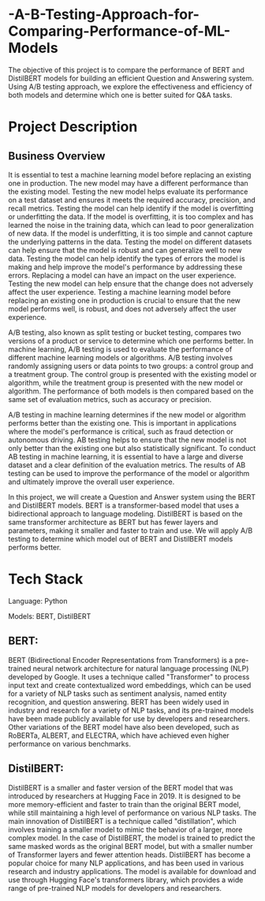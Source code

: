 # -A-B-Testing-Approach-for-Comparing-Performance-of-ML-Models
The objective of this project is to compare the performance of BERT and DistilBERT models for building an efficient Question and Answering system. Using A/B testing approach, we explore the effectiveness and efficiency of both models and determine which one is better suited for Q&amp;A tasks. 

# Project Description

## Business Overview

It is essential to test a machine learning model before replacing an existing one in production. The new model may have a different performance than the existing model. Testing the new model helps evaluate its performance on a test dataset and ensures it meets the required accuracy, precision, and recall metrics. Testing the model can help identify if the model is overfitting or underfitting the data. If the model is overfitting, it is too complex and has learned the noise in the training data, which can lead to poor generalization of new data. If the model is underfitting, it is too simple and cannot capture the underlying patterns in the data. Testing the model on different datasets can help ensure that the model is robust and can generalize well to new data. Testing the model can help identify the types of errors the model is making and help improve the model's performance by addressing these errors. Replacing a model can have an impact on the user experience. Testing the new model can help ensure that the change does not adversely affect the user experience. Testing a machine learning model before replacing an existing one in production is crucial to ensure that the new model performs well, is robust, and does not adversely affect the user experience.

A/B testing, also known as split testing or bucket testing, compares two versions of a product or service to determine which one performs better. In machine learning, A/B testing is used to evaluate the performance of different machine learning models or algorithms. A/B testing involves randomly assigning users or data points to two groups: a control group and a treatment group. The control group is presented with the existing model or algorithm, while the treatment group is presented with the new model or algorithm. The performance of both models is then compared based on the same set of evaluation metrics, such as accuracy or precision.

A/B testing in machine learning determines if the new model or algorithm performs better than the existing one. This is important in applications where the model's performance is critical, such as fraud detection or autonomous driving. AB testing helps to ensure that the new model is not only better than the existing one but also statistically significant. To conduct AB testing in machine learning, it is essential to have a large and diverse dataset and a clear definition of the evaluation metrics. The results of AB testing can be used to improve the performance of the model or algorithm and ultimately improve the overall user experience.

In this project, we will create a Question and Answer system using the BERT and DistilBERT models. BERT is a transformer-based model that uses a bidirectional approach to language modeling. DistilBERT is based on the same transformer architecture as BERT but has fewer layers and parameters, making it smaller and faster to train and use. We will apply A/B testing to determine which model out of BERT and DistilBERT models performs better.

 

# Tech Stack

Language: Python

Models: BERT, DistilBERT

## BERT:
BERT (Bidirectional Encoder Representations from Transformers) is a pre-trained neural network architecture for natural language processing (NLP) developed by Google. It uses a technique called "Transformer" to process input text and create contextualized word embeddings, which can be used for a variety of NLP tasks such as sentiment analysis, named entity recognition, and question answering.
BERT has been widely used in industry and research for a variety of NLP tasks, and its pre-trained models have been made publicly available for use by developers and researchers. Other variations of the BERT model have also been developed, such as RoBERTa, ALBERT, and ELECTRA, which have achieved even higher performance on various benchmarks.

## DistilBERT:
DistilBERT is a smaller and faster version of the BERT model that was introduced by researchers at Hugging Face in 2019. It is designed to be more memory-efficient and faster to train than the original BERT model, while still maintaining a high level of performance on various NLP tasks. The main innovation of DistilBERT is a technique called "distillation", which involves training a smaller model to mimic the behavior of a larger, more complex model. In the case of DistilBERT, the model is trained to predict the same masked words as the original BERT model, but with a smaller number of Transformer layers and fewer attention heads. 
DistilBERT has become a popular choice for many NLP applications, and has been used in various research and industry applications. The model is available for download and use through Hugging Face's transformers library, which provides a wide range of pre-trained NLP models for developers and researchers.

 
